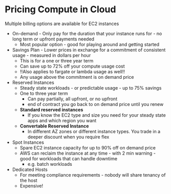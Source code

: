 # Pricing Compute in Cloud

Multiple billing options are available for EC2 instances

* On-demand - Only pay for the duration that your instance runs for - no long term or upfront payments needed
  * Most popular option - good for playing around and getting started 
* Savings Plan - Lower prices in exchange for a commitment of consistent usage - measured in dollars per hour
  * This is for a one or three year term 
  * Can save up to 72% off your compute usage cost 
  * !!Also applies to fargate or lambda usage as well!!
  * Any usage above the commitment is on demand price 
* Reserved Instances
  * Steady state workloads - or predictable usage - up to 75% savings
  * One to three year term 
    * Can pay partially, all upfront, or no upfront 
    * end of contract you go back to on demand price until you renew 
  * **Standard reserved instances**
    * If you know the EC2 type and size you need for your steady state apps and which region you want 
  * **Convertable Reserved Instance**
    * In different AZ zones or different instance types. You trade in a deeper discount when you require flex
* Spot Instances
  * Spare EC2 instance capacity for up to 90% off on demand price 
  * AWS can reclaim the instance at any time - with 2 min warning - good for workloads that can handle downtime
    * e.g. batch workloads  
* Dedicated Hosts
  * For meeting compliance requirements - nobody will share tenancy of the host
  * Expensive!